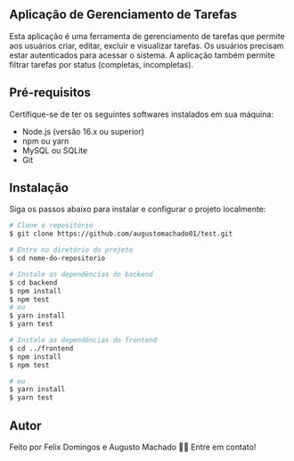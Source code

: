 ## Aplicação de Gerenciamento de Tarefas

Esta aplicação é uma ferramenta de gerenciamento de tarefas que permite aos usuários criar, editar, excluir e visualizar tarefas. Os usuários precisam estar autenticados para acessar o sistema. A aplicação também permite filtrar tarefas por status (completas, incompletas).

## Pré-requisitos

Certifique-se de ter os seguintes softwares instalados em sua máquina:

- Node.js (versão 16.x ou superior)
- npm ou yarn
- MySQL ou SQLite
- Git

## Instalação

Siga os passos abaixo para instalar e configurar o projeto localmente:

```bash
# Clone o repositório
$ git clone https://github.com/augustomachado01/test.git

# Entre no diretório do projeto
$ cd nome-do-repositorio

# Instale as dependências do backend
$ cd backend
$ npm install
$ npm test
# ou
$ yarn install
$ yarn test

# Instale as dependências do frontend
$ cd ../frontend
$ npm install
$ npm test

# ou
$ yarn install
$ yarn test

```

## Autor

Feito por Felix Domingos e Augusto Machado 👋🏽 Entre em contato!
